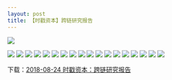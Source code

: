 ```yaml
---
layout: post
title: 【时戳资本】跨链研究报告
---
```

![](https://raw.githubusercontent.com/shichuo/res2018/master/a824/01.jpg)

<!-- more -->

![](https://raw.githubusercontent.com/shichuo/res2018/master/a824/02.jpg)
![](https://raw.githubusercontent.com/shichuo/res2018/master/a824/03.jpg)
![](https://raw.githubusercontent.com/shichuo/res2018/master/a824/04.jpg)
![](https://raw.githubusercontent.com/shichuo/res2018/master/a824/05.jpg)
![](https://raw.githubusercontent.com/shichuo/res2018/master/a824/06.jpg)
![](https://raw.githubusercontent.com/shichuo/res2018/master/a824/07.jpg)
![](https://raw.githubusercontent.com/shichuo/res2018/master/a824/08.jpg)
![](https://raw.githubusercontent.com/shichuo/res2018/master/a824/09.jpg)
![](https://raw.githubusercontent.com/shichuo/res2018/master/a824/10.jpg)
![](https://raw.githubusercontent.com/shichuo/res2018/master/a824/11.jpg)
![](https://raw.githubusercontent.com/shichuo/res2018/master/a824/12.jpg)
![](https://raw.githubusercontent.com/shichuo/res2018/master/a824/13.jpg)
![](https://raw.githubusercontent.com/shichuo/res2018/master/a824/14.jpg)
![](https://raw.githubusercontent.com/shichuo/res2018/master/a824/15.jpg)
![](https://raw.githubusercontent.com/shichuo/res2018/master/a824/16.jpg)
![](https://raw.githubusercontent.com/shichuo/res2018/master/a824/17.jpg)
![](https://raw.githubusercontent.com/shichuo/res2018/master/a824/18.jpg)
![](https://raw.githubusercontent.com/shichuo/res2018/master/a824/19.jpg)

下载：[2018-08-24 时戳资本：跨链研究报告](https://github.com/shichuo/think-tank-2018/blob/master/a824/%E8%B7%A8%E9%93%BE%E7%A0%94%E7%A9%B6%E6%8A%A5%E5%91%8A.pdf)